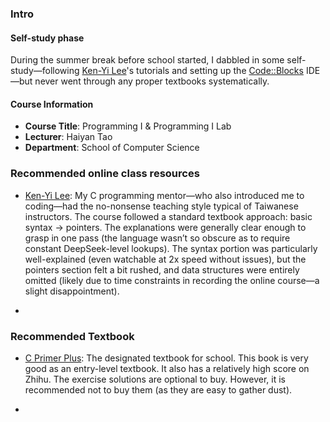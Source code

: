 
### Intro

#### Self-study phase

During the summer break before school started, I dabbled in some self-study—following [Ken-Yi Lee](https://www.bilibili.com/video/BV1WJ411H7v2/?spm_id_from=333.337.search-card.all.click)'s tutorials and setting up the [Code::Blocks](https://www.codeblocks.org/) IDE—but never went through any proper textbooks systematically.

#### Course Information

- **Course Title**: Programming I & Programming I Lab
- **Lecturer**: Haiyan Tao
- **Department**: School of Computer Science

### Recommended online class resources

- [Ken-Yi Lee](https://www.bilibili.com/video/BV1WJ411H7v2/?spm_id_from=333.337.search-card.all.click): My C programming mentor—who also introduced me to coding—had the no-nonsense teaching style typical of Taiwanese instructors. The course followed a standard textbook approach: basic syntax → pointers. The explanations were generally clear enough to grasp in one pass (the language wasn’t so obscure as to require constant DeepSeek-level lookups). The syntax portion was particularly well-explained (even watchable at 2x speed without issues), but the pointers section felt a bit rushed, and data structures were entirely omitted (likely due to time constraints in recording the online course—a slight disappointment).

- 

### Recommended Textbook

- [C Primer Plus](https://vip.123pan.cn/1823290578/13311658): The designated textbook for school. This book is very good as an entry-level textbook. It also has a relatively high score on Zhihu. The exercise solutions are optional to buy. However, it is recommended not to buy them (as they are easy to gather dust).

- 